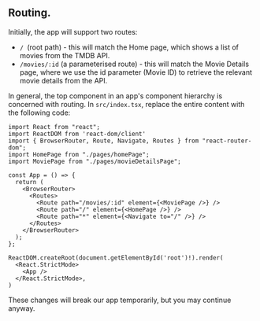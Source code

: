 ## Routing.

Initially, the app will support two routes:

+ ``/ ``(root path) - this will match the Home page, which shows a list of movies from the TMDB API.
+ ``/movies/:id`` (a parameterised route) - this will match the Movie Details page, where we use the id parameter (Movie ID) to retrieve the relevant movie details from the API.

In general, the top component in an app's component hierarchy is concerned with routing. In `src/index.tsx`, replace the entire content with the following code:
~~~tsx
import React from "react";
import ReactDOM from 'react-dom/client'
import { BrowserRouter, Route, Navigate, Routes } from "react-router-dom";
import HomePage from "./pages/homePage";
import MoviePage from "./pages/movieDetailsPage";

const App = () => {
  return (
    <BrowserRouter>
      <Routes>
        <Route path="/movies/:id" element={<MoviePage />} />
        <Route path="/" element={<HomePage />} />
        <Route path="*" element={<Navigate to="/" />} />
      </Routes>
    </BrowserRouter>
  );
};

ReactDOM.createRoot(document.getElementById('root')!).render(
  <React.StrictMode>
    <App />
  </React.StrictMode>,
)
~~~
These changes will break our app temporarily, but you may continue anyway.

